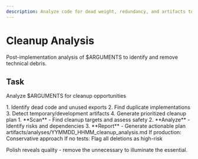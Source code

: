 ```yaml
---
description: Analyze code for dead weight, redundancy, and artifacts to polish for release
---
```


# Cleanup Analysis

Post-implementation analysis of $ARGUMENTS to identify and remove technical debris.

## Task

<task>Analyze $ARGUMENTS for cleanup opportunities</task>

<requirements>
1. Identify dead code and unused exports
2. Find duplicate implementations
3. Detect temporary/development artifacts
4. Generate prioritized cleanup plan
</requirements>

<phases>
1. **Scan** - Find cleanup targets and assess safety
2. **Analyze** - Identify risks and dependencies
3. **Report** - Generate actionable plan
</phases>

<output>
artifacts/analyses/YYMMDD_HHMM_cleanup_analysis.md
</output>

<template>
# Cleanup Analysis - [Target]
Date: YYYY-MM-DD HH:MM

## Summary
Dead code: N | Duplicates: N | Artifacts: N | Size: X MB → Y MB

## 🟢 Safe to Remove
- [ ] *.tmp, *.bak files (N files, X KB)
- [ ] console.log statements (N instances)
- [ ] [Other safe deletions]

## 🟡 Review First
- [ ] UnusedFunction() - file.js:42 - No refs found
- [ ] processData() ≈ transformData() - Merge?

## 🔴 Tech Debt
- TODO: Error handling - file.js:25
- [Other debt items]
</template>

<conditional>
If production: Conservative approach
If no tests: Flag all deletions as high-risk
</conditional>

Polish reveals quality - remove the unnecessary to illuminate the essential.